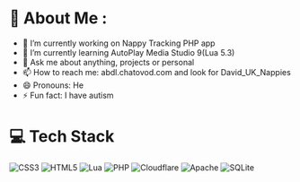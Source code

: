 <!--
**DavidPackerSoggy/DavidPackerSoggy** is a ✨ _special_ ✨ repository because its `README.md` (this file) appears on your GitHub profile.

Here are some ideas to get y- 🔭 I’m currently working on ...
- 🌱 I’m currently learning ...
- 👯 I’m looking to collaborate on ...
- 🤔 I’m looking for help with ...
- 💬 Ask me about ...
- 📫 How to reach me: ...
- 😄 Pronouns: ...
- ⚡ Fun fact: ...ou started:


-->
# 💫 About Me :
- 🔭 I’m currently working on Nappy Tracking PHP app
- 🌱 I’m currently learning AutoPlay Media Studio 9(Lua 5.3)
- 💬 Ask me about anything, projects or personal
- 📫 How to reach me: abdl.chatovod.com and look for David_UK_Nappies
- 😄 Pronouns: He
- ⚡ Fun fact: I have autism 

# 💻 Tech Stack
![CSS3](https://img.shields.io/badge/css3-%231572B6.svg?style=for-the-badge&logo=css3&logoColor=white) ![HTML5](https://img.shields.io/badge/html5-%23E34F26.svg?style=for-the-badge&logo=html5&logoColor=white) ![Lua](https://img.shields.io/badge/lua-%232C2D72.svg?style=for-the-badge&logo=lua&logoColor=white) ![PHP](https://img.shields.io/badge/php-%23777BB4.svg?style=for-the-badge&logo=php&logoColor=white) ![Cloudflare](https://img.shields.io/badge/Cloudflare-F38020?style=for-the-badge&logo=Cloudflare&logoColor=white) ![Apache](https://img.shields.io/badge/apache-%23D42029.svg?style=for-the-badge&logo=apache&logoColor=white) ![SQLite](https://img.shields.io/badge/sqlite-%2307405e.svg?style=for-the-badge&logo=sqlite&logoColor=white)
